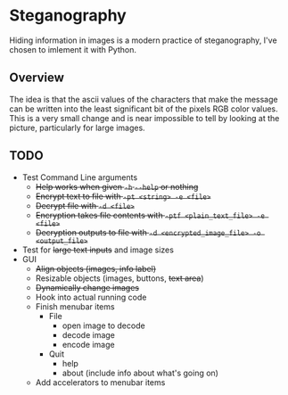 # Steganography

Hiding information in images is a modern practice of steganography, I've chosen to imlement it with Python.

## Overview
The idea is that the ascii values of the characters that make the message can be written into the least significant bit of the pixels RGB color values. This is a very small change and is near impossible to tell by looking at the picture, particularly for large images.

## TODO

* Test Command Line arguments
  * ~~Help works when given `-h` `--help` or nothing~~
  * ~~Encrypt text to file with `-pt <string> -e <file>`~~
  * ~~Decrypt file with `-d <file>`~~
  * ~~Encryption takes file contents with `-ptf <plain_text_file> -e <file>`~~
  * ~~Decryption outputs to file with `-d <encrypted_image_file> -o <output_file>`~~
* Test for ~~large text inputs~~ and image sizes
* GUI
  * ~~Align objects (images, info label)~~
  * Resizable objects (images, buttons, ~~text area~~)
  * ~~Dynamically change images~~
  * Hook into actual running code
  * Finish menubar items 
    * File
      * open image to decode
      * decode image
      * encode image
    * Quit
      * help
      * about (include info about what's going on)
  * Add accelerators to menubar items